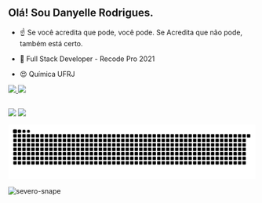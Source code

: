 <h2>Olá! Sou Danyelle Rodrigues.</h2>


- ☝  Se você acredita que pode, você pode. Se Acredita que não pode, também está certo.

- 📖 Full Stack Developer - Recode Pro 2021

- 😍 Química UFRJ


<div>
  <a href="https://github.com/dany-rodrigues">
  <img height="180em" src="https://github-readme-stats.vercel.app/api?username=dany-rodrigues&show_icons=true&theme=dracula&include_all_commits=true&count_private=true"/>
  <img height="180em" src="https://github-readme-stats.vercel.app/api/top-langs/?username=dany-rodrigues&layout=compact&langs_count=7&theme=dracula"/>
</div>

  
  ##
 
<div> 
  <a href="https://instagram.com/pretah_felix" target="_blank"><img src="https://img.shields.io/badge/-Instagram-%23E4405F?style=for-the-badge&logo=instagram&logoColor=white" target="_blank"></a>
 	<a href="https://www.linkedin.com/in/danyellerodrigues/" target="_blank"><img src="https://img.shields.io/badge/-LinkedIn-%230077B5?style=for-the-badge&logo=linkedin&logoColor=white" target="_blank"></a> 
 
  ![Snake animation](https://github.com/dany-rodrigues/dany-rodrigues/blob/output/github-contribution-grid-snake.svg)
  
   ![severo-snape](https://user-images.githubusercontent.com/85651629/132929783-6c034fa7-7fcb-4b3d-a2cf-f2e589878afe.gif)   
 
</div>

